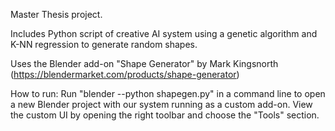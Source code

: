 Master Thesis project.

Includes Python script of creative AI system using a genetic algorithm and K-NN regression to generate random shapes.

Uses the Blender add-on "Shape Generator" by Mark Kingsnorth (https://blendermarket.com/products/shape-generator)

How to run:
Run "blender --python shapegen.py" in a command line to open a new Blender project with our system running as a custom add-on.
View the custom UI by opening the right toolbar and choose the "Tools" section.
